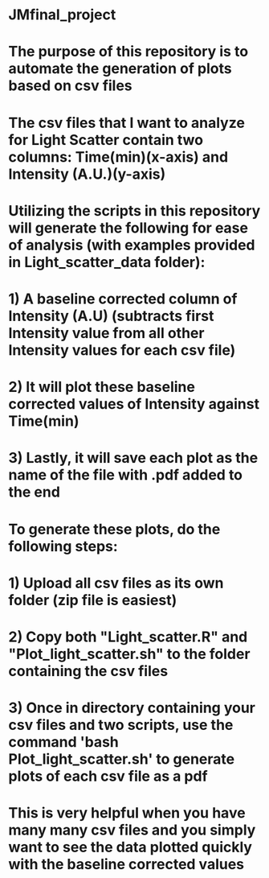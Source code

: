 # JMfinal_project

# The purpose of this repository is to automate the generation of plots based on csv files
# The csv files that I want to analyze for Light Scatter contain two columns: Time(min)(x-axis) and Intensity (A.U.)(y-axis)

# Utilizing the scripts in this repository will generate the following for ease of analysis (with examples provided in Light_scatter_data folder):
# 1) A baseline corrected column of Intensity (A.U) (subtracts first Intensity value from all other Intensity values for each   csv file) 
# 2) It will plot these baseline corrected values of Intensity against Time(min) 
# 3) Lastly, it will save each plot as the name of the file with .pdf added to the end

# To generate these plots, do the following steps:
# 1) Upload all csv files as its own folder (zip file is easiest)
# 2) Copy both "Light_scatter.R" and "Plot_light_scatter.sh" to the folder containing the csv files
# 3) Once in directory containing your csv files and two scripts, use the command 'bash Plot_light_scatter.sh' to generate      plots of each csv file as a pdf

# This is very helpful when you have many many csv files and you simply want to see the data plotted quickly with the baseline  corrected values